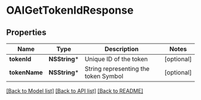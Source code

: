 # OAIGetTokenIdResponse

## Properties
Name | Type | Description | Notes
------------ | ------------- | ------------- | -------------
**tokenId** | **NSString*** | Unique ID of the token | [optional] 
**tokenName** | **NSString*** | String representing the token Symbol | [optional] 

[[Back to Model list]](../README.md#documentation-for-models) [[Back to API list]](../README.md#documentation-for-api-endpoints) [[Back to README]](../README.md)


